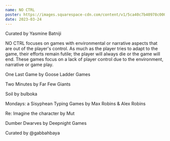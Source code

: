 ```yaml
---
name: NO CTRL	
poster: https://images.squarespace-cdn.com/content/v1/5ca40c7b40978c0001458f5d/80c470e5-6b1b-4110-9c6b-d0cb5e7a87de/noctrl.png?format=2500w
date: 2023-03-24
---
```

Curated by Yasmine Batniji


NO CTRL focuses on games with environmental or narrative aspects that are out of the player's control. As much as the player tries to adapt to the game, their efforts remain futile; the player will always die or the game will end. These games focus on a lack of player control due to the environment, narrative or game play.

One Last Game by Goose Ladder Games

Two Minutes by Far Few Giants

Soil by bulboka

Mondays: a Sisyphean Typing Games by Max Robins & Alex Robins

Re: Imagine the character  by Mut

Dumber Dwarves  by Deepnight Games

Curated by @gabbahbaya